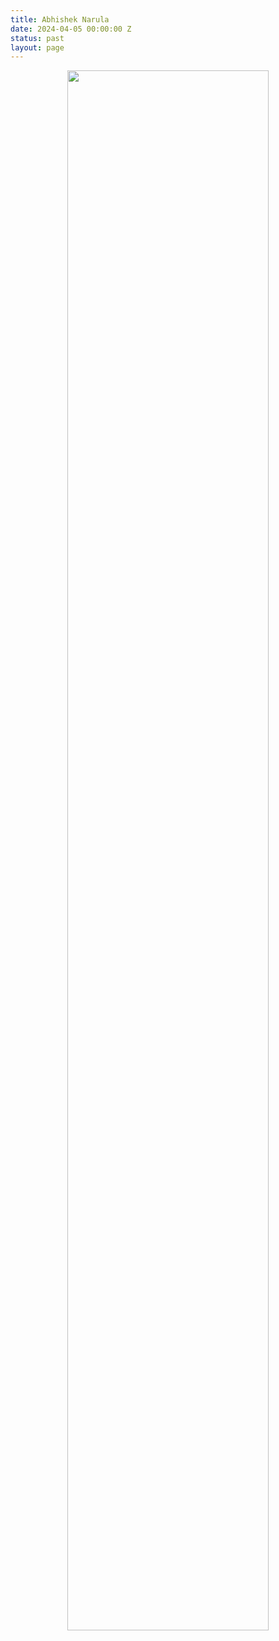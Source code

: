 ```yaml
---
title: Abhishek Narula
date: 2024-04-05 00:00:00 Z
status: past
layout: page
---
```


<center> <img src="{{site.baseurl}}/assets/images/BoundaryConditions.jpeg" width="80%"> </center>


